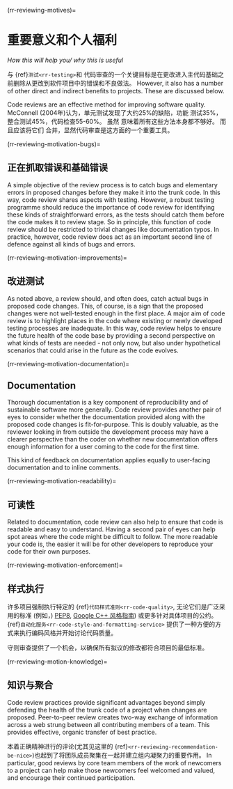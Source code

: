 (rr-reviewing-motives)=
# 重要意义和个人福利

*How this will help you/ why this is useful*

与 {ref}`测试<rr-testing>`和 代码审查的一个关键目标是在更改进入主代码基础之前删除从更改到软件项目中的错误和不良做法。 However, it also has a number of other direct and indirect benefits to projects. These are discussed below.

Code reviews are an effective method for improving software quality. McConnell (2004年)认为，单元测试发现了大约25%的缺陷，功能 测试35%，整合测试45%，代码检查55-60%。 虽然 意味着所有这些方法本身都不够好。 而且应该将它们 合并，显然代码审查是这方面的一个重要工具。

(rr-reviewing-motivation-bugs)=
## 正在抓取错误和基础错误

A simple objective of the review process is to catch bugs and elementary errors in proposed changes before they make it into the trunk code. In this way, code review shares aspects with testing. However, a robust testing programme should reduce the importance of code review for identifying these kinds of straightforward errors, as the tests should catch them before the code makes it to review stage. So in principle, this function of code review should be restricted to trivial changes like documentation typos. In practice, however, code review does act as an important second line of defence against all kinds of bugs and errors.

(rr-reviewing-motivation-improvements)=
## 改进测试

As noted above, a review should, and often does, catch actual bugs in proposed code changes. This, of course, is a sign that the proposed changes were not well-tested enough in the first place. A major aim of code review is to highlight places in the code where existing or newly developed testing processes are inadequate. In this way, code review helps to ensure the future health of the code base by providing a second perspective on what kinds of tests are needed - not only now, but also under hypothetical scenarios that could arise in the future as the code evolves.

(rr-reviewing-motivation-documentation)=
## Documentation

<!--SiccarPoint notes a whole section on documentation is justified in the book!-->
Thorough documentation<!--reference goes here once section exists--> is a key component of reproducibility and of sustainable software more generally. Code review provides another pair of eyes to consider whether the documentation provided along with the proposed code changes is fit-for-purpose. This is doubly valuable, as the reviewer looking in from outside the development process may have a clearer perspective than the coder on whether new documentation offers enough information for a user coming to the code for the first time.

This kind of feedback on documentation applies equally to user-facing documentation and to inline comments.

(rr-reviewing-motivation-readability)=
## 可读性

Related to documentation, code review can also help to ensure that code is readable and easy to understand. Having a second pair of eyes can help spot areas where the code might be difficult to follow. The more readable your code is, the easier it will be for other developers to reproduce your code for their own purposes.

(rr-reviewing-motivation-enforcement)=
## 样式执行

许多项目强制执行特定的 {ref}`代码样式准则<rr-code-quality>`, 无论它们是广泛采用的标准 (例如，) [PEP8](https://www.python.org/dev/peps/pep-0008/), [Google C++ 风格指南](https://google.github.io/styleguide/cppguide.html)) 或更多针对具体项目的公约。 
{ref}`自动化服务<rr-code-style-and-formatting-service>` 提供了一种方便的方式来执行编码风格并开始讨论代码质量。

守则审查提供了一个机会，以确保所有拟议的修改都符合项目的最低标准。

(rr-reviewing-motion-knowledge)=
## 知识与聚合

Code review practices provide significant advantages beyond simply defending the health of the trunk code of a project when changes are proposed. Peer-to-peer review creates two-way exchange of information across a web strung between all contributing members of a team. This provides effective, organic transfer of best practice.

本着正确精神进行的评论(尤其见这里的 {ref}`<rr-reviewing-recommendation-be-nice>`)也起到了将团队成员聚集在一起并建立组内凝聚力的重要作用。 In particular, good reviews by core team members of the work of newcomers to a project can help make those newcomers feel welcomed and valued, and encourage their continued participation.
